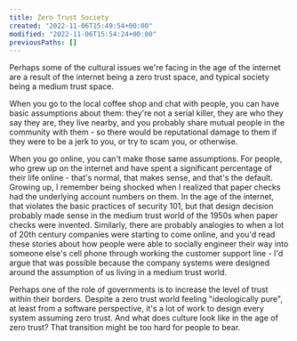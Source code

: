 ```yaml
---
title: Zero Trust Society
created: "2022-11-06T15:49:54+00:00"
modified: "2022-11-06T15:54:24+00:00"
previousPaths: []
---
```

 

Perhaps some of the cultural issues we're facing in the age of the internet are a result of the internet being a zero trust space, and typical society being a medium trust space.

When you go to the local coffee shop and chat with people, you can have basic assumptions about them: they're not a serial killer, they are who they say they are, they live nearby, and you probably share mutual people in the community with them - so there would be reputational damage to them if they were to be a jerk to you, or try to scam you, or otherwise.

When you go online, you can't make those same assumptions. For people, who grew up on the internet and have spent a significant percentage of their life online - that's normal, that makes sense, and that's the default. Growing up, I remember being shocked when I realized that paper checks had the underlying account numbers on them. In the age of the internet, that violates the basic practices of security 101, but that design decision probably made sense in the medium trust world of the 1950s when paper checks were invented. Similarly, there are probably analogies to when a lot of 20th century companies were starting to come online, and you'd read these stories about how people were able to socially engineer their way into someone else's cell phone through working the customer support line - I'd argue that was possible because the company systems were designed around the assumption of us living in a medium trust world.

Perhaps one of the role of governments is to increase the level of trust within their borders. Despite a zero trust world feeling "ideologically pure", at least from a software perspective, it's a lot of work to design every system assuming zero trust. And what does culture look like in the age of zero trust? That transition might be too hard for people to bear.